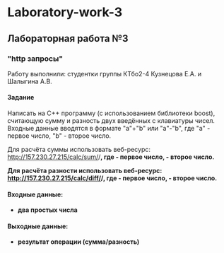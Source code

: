 # Laboratory-work-3
## Лабораторная работа №3 ##
### "http запросы" ###

Работу выполнили: студентки группы КТбо2-4 Кузнецова Е.А. и Шалыгина А.В.

#### Задание ####

Написать на С++ программу (с использованием библиотеки boost), считающую сумму и разность двух введённых с клавиатуры чисел. Входные данные вводятся в формате "a"+"b" или "a"-"b", где "a" - первое число, "b" - второе число.
  
Для расчёта суммы использовать веб-ресурс:
http://157.230.27.215/calc/sum/<a>/<b>, где <a> - первое число, <b> - второе число.

Для расчёта разности использовать веб-ресурс:
http://157.230.27.215/calc/diff/<a>/<b>, где <a> - первое число, <b> - второе число.

#### Входные данные: ####
* два простых числа

#### Выходные данные: ####
* результат операции (сумма/разность)
